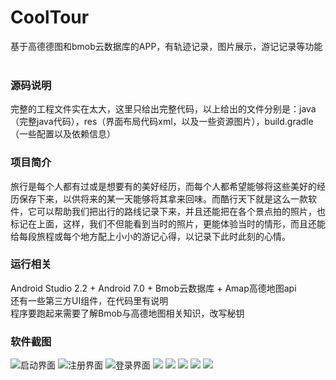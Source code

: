 # CoolTour
基于高德德图和bmob云数据库的APP，有轨迹记录，图片展示，游记记录等功能
<br><br>
### 源码说明 ###
完整的工程文件实在太大，这里只给出完整代码，以上给出的文件分别是：java（完整java代码），res（界面布局代码xml，以及一些资源图片），build.gradle（一些配置以及依赖信息）
### 项目简介 ###
旅行是每个人都有过或是想要有的美好经历，而每个人都希望能够将这些美好的经历保存下来，以供将来的某一天能够将其拿来回味。而酷行天下就是这么一款软件，它可以帮助我们把出行的路线记录下来，并且还能把在各个景点拍的照片，也标记在上面，这样，我们不但能看到当时的照片，更能体验当时的情形，而且还能给每段旅程或每个地方配上小小的游记心得，以记录下此时此刻的心情。
### 运行相关 ###
Android Studio 2.2 + Android 7.0 + Bmob云数据库 + Amap高德地图api<br>
还有一些第三方UI组件，在代码里有说明<br>
程序要跑起来需要了解Bmob与高德地图相关知识，改写秘钥
### 软件截图 ###
![启动界面](https://github.com/coffyuan/CoolTour/raw/master/image/1.png)
![注册界面](https://github.com/coffyuan/CoolTour/raw/master/image/2.png)
![登录界面](https://github.com/coffyuan/CoolTour/raw/master/image/3.png)
![](https://github.com/coffyuan/CoolTour/raw/master/image/8.png)
![](https://github.com/coffyuan/CoolTour/raw/master/image/4.png)
![](https://github.com/coffyuan/CoolTour/raw/master/image/5.png)
![](https://github.com/coffyuan/CoolTour/raw/master/image/6.png)
![](https://github.com/coffyuan/CoolTour/raw/master/image/7.png)
